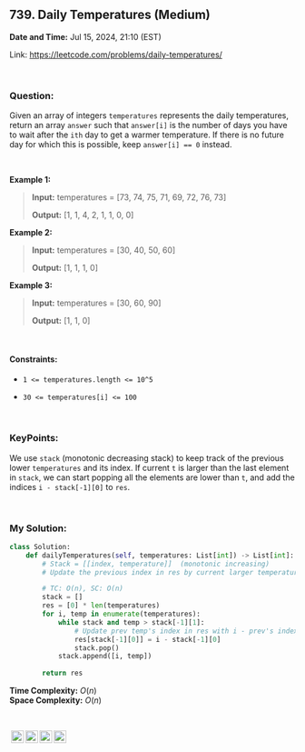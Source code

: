 ## 739. Daily Temperatures (Medium)
**Date and Time:** Jul 15, 2024, 21:10 (EST)

Link: https://leetcode.com/problems/daily-temperatures/

<br>

### Question:
Given an array of integers `temperatures` represents the daily temperatures, return an array `answer` such that `answer[i]` is the number of days you have to wait after the `ith` day to get a warmer temperature. If there is no future day for which this is possible, keep `answer[i] == 0` instead.

<br>

**Example 1:**
> **Input:** temperatures = [73, 74, 75, 71, 69, 72, 76, 73]
> 
> **Output:** [1, 1, 4, 2, 1, 1, 0, 0]

**Example 2:**
> **Input:** temperatures = [30, 40, 50, 60]
> 
> **Output:** [1, 1, 1, 0]

**Example 3:**
> **Input:** temperatures = [30, 60, 90]
> 
> **Output:** [1, 1, 0]

<br>

#### Constraints:
* `1 <= temperatures.length <= 10^5`

* `30 <= temperatures[i] <= 100`

<br>

### KeyPoints: 
We use `stack` (monotonic decreasing stack) to keep track of the previous lower `temperatures` and its index. If current `t` is larger than the last element in `stack`, we can start popping all the elements are lower than `t`, and add the indices `i - stack[-1][0]` to `res`.

<br>

### My Solution:
```python
class Solution:
    def dailyTemperatures(self, temperatures: List[int]) -> List[int]:
        # Stack = [[index, temperature]]  (monotonic increasing)
        # Update the previous index in res by current larger temperature's index

        # TC: O(n), SC: O(n)
        stack = []
        res = [0] * len(temperatures)
        for i, temp in enumerate(temperatures):
            while stack and temp > stack[-1][1]:
                # Update prev temp's index in res with i - prev's index
                res[stack[-1][0]] = i - stack[-1][0]
                stack.pop()
            stack.append([i, temp])
        
        return res
```
**Time Complexity:** $O(n)$ <br>
**Space Complexity:** $O(n)$

<br>

<img style="height:22px!important;margin-left:3px;vertical-align:text-bottom;" src="https://mirrors.creativecommons.org/presskit/icons/cc.svg?ref=chooser-v1" alt="CC BY-NC-SA" title="CC BY-NC-SA"><img style="height:22px!important;margin-left:3px;vertical-align:text-bottom;" src="https://mirrors.creativecommons.org/presskit/icons/by.svg?ref=chooser-v1" alt="BY: credit must be given to the creator" title="BY: credit must be given to the creator"><img style="height:22px!important;margin-left:3px;vertical-align:text-bottom;" src="https://mirrors.creativecommons.org/presskit/icons/nc.svg?ref=chooser-v1" alt="NC: Only noncommercial uses of the work are permitted" title="NC: Only noncommercial uses of the work are permitted"><img style="height:22px!important;margin-left:3px;vertical-align:text-bottom;" src="https://mirrors.creativecommons.org/presskit/icons/sa.svg?ref=chooser-v1" alt="SA: Adaptations must be shared under the same terms" title="SA: Adaptations must be shared under the same terms">